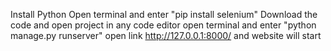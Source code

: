 Install Python
Open terminal and enter "pip install selenium"
Download the code and open project in any code editor
open terminal and enter "python manage.py runserver"
open link http://127.0.0.1:8000/ and website will start
